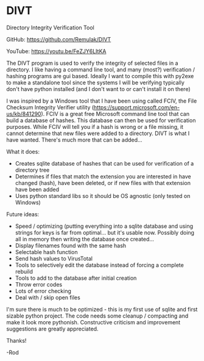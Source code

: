 # DIVT

Directory Integrity Verification Tool

GitHub: https://github.com/Remulak/DIVT

YouTube: https://youtu.be/FeZJY6LItKA

The DIVT program is used to verify the integrity of selected files in a directory.  I like having a command line tool, and many (most?) verification / hashing programs are gui based.  Ideally I want to compile this with py2exe to make a standalone tool since the systems I will be verifying typically don't have python installed (and I don't want to or can't install it on there)

I was inspired by a Windows tool that I have been using called FCIV, the File Checksum Integrity Verifier utility (https://support.microsoft.com/en-us/kb/841290).  FCIV is a great free Microsoft command line tool that can build a database of hashes.  This database can then be used for verification purposes.  While FCIV will tell you if a hash is wrong or a file missing, it cannot determine that new files were added to a directory.  DIVT is what I have wanted.  There's much more that can be added...

What it does:

+ Creates sqlite database of hashes that can be used for verification of a directory tree
+ Determines if files that match the extension you are interested in have changed (hash), have been deleted, or if new files with that extension have been added
+ Uses python standard libs so it should be OS agnostic (only tested on Windows)


Future ideas:

+ Speed / optimizing (putting everything into a sqlite database and using strings for keys is far from optimal... but it's usable now.  Possibly doing all in memory then writing the database once created...
+ Display filenames found with the same hash
+ Selectable hash function
+ Send hash values to VirusTotal
+ Tools to selectively edit the database instead of forcing a complete rebuild
+ Tools to add to the database after initial creation
+ Throw error codes
+ Lots of error checking
+ Deal with / skip open files

I'm sure there is much to be optimized - this is my first use of sqlite and first sizable python project.  The code needs some cleanup / compacting and make it look more pythonish.  Constructive criticism and improvement suggestions are greatly appreciated.

Thanks!

-Rod
